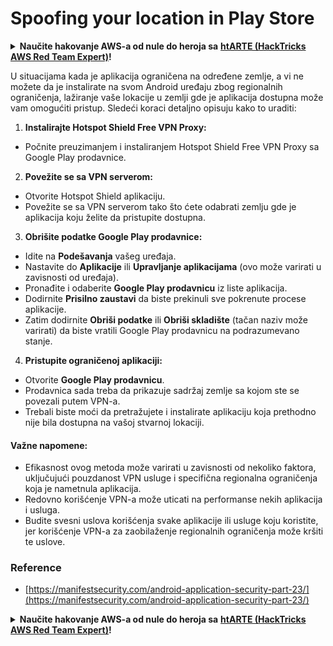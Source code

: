 # Spoofing your location in Play Store

<details>

<summary><strong>Naučite hakovanje AWS-a od nule do heroja sa</strong> <a href="https://training.hacktricks.xyz/courses/arte"><strong>htARTE (HackTricks AWS Red Team Expert)</strong></a><strong>!</strong></summary>

Drugi načini podrške HackTricks-u:

* Ako želite da vidite **vašu kompaniju reklamiranu na HackTricks-u** ili **preuzmete HackTricks u PDF formatu** proverite [**PLANOVE PRETPLATE**](https://github.com/sponsors/carlospolop)!
* Nabavite [**zvanični PEASS & HackTricks swag**](https://peass.creator-spring.com)
* Otkrijte [**The PEASS Family**](https://opensea.io/collection/the-peass-family), našu kolekciju ekskluzivnih [**NFT-ova**](https://opensea.io/collection/the-peass-family)
* **Pridružite se** 💬 [**Discord grupi**](https://discord.gg/hRep4RUj7f) ili [**telegram grupi**](https://t.me/peass) ili nas **pratite** na **Twitter-u** 🐦 [**@carlospolopm**](https://twitter.com/hacktricks\_live)**.**
* **Podelite svoje hakovanje trikove slanjem PR-ova na** [**HackTricks**](https://github.com/carlospolop/hacktricks) i [**HackTricks Cloud**](https://github.com/carlospolop/hacktricks-cloud) github repozitorijume.

</details>

U situacijama kada je aplikacija ograničena na određene zemlje, a vi ne možete da je instalirate na svom Android uređaju zbog regionalnih ograničenja, lažiranje vaše lokacije u zemlji gde je aplikacija dostupna može vam omogućiti pristup. Sledeći koraci detaljno opisuju kako to uraditi:

1. **Instalirajte Hotspot Shield Free VPN Proxy:**

* Počnite preuzimanjem i instaliranjem Hotspot Shield Free VPN Proxy sa Google Play prodavnice.

2. **Povežite se sa VPN serverom:**

* Otvorite Hotspot Shield aplikaciju.
* Povežite se sa VPN serverom tako što ćete odabrati zemlju gde je aplikacija koju želite da pristupite dostupna.

3. **Obrišite podatke Google Play prodavnice:**

* Idite na **Podešavanja** vašeg uređaja.
* Nastavite do **Aplikacije** ili **Upravljanje aplikacijama** (ovo može varirati u zavisnosti od uređaja).
* Pronađite i odaberite **Google Play prodavnicu** iz liste aplikacija.
* Dodirnite **Prisilno zaustavi** da biste prekinuli sve pokrenute procese aplikacije.
* Zatim dodirnite **Obriši podatke** ili **Obriši skladište** (tačan naziv može varirati) da biste vratili Google Play prodavnicu na podrazumevano stanje.

4. **Pristupite ograničenoj aplikaciji:**

* Otvorite **Google Play prodavnicu**.
* Prodavnica sada treba da prikazuje sadržaj zemlje sa kojom ste se povezali putem VPN-a.
* Trebali biste moći da pretražujete i instalirate aplikaciju koja prethodno nije bila dostupna na vašoj stvarnoj lokaciji.

#### Važne napomene:

* Efikasnost ovog metoda može varirati u zavisnosti od nekoliko faktora, uključujući pouzdanost VPN usluge i specifična regionalna ograničenja koja je nametnula aplikacija.
* Redovno korišćenje VPN-a može uticati na performanse nekih aplikacija i usluga.
* Budite svesni uslova korišćenja svake aplikacije ili usluge koju koristite, jer korišćenje VPN-a za zaobilaženje regionalnih ograničenja može kršiti te uslove.

### Reference

* [https://manifestsecurity.com/android-application-security-part-23/](https://manifestsecurity.com/android-application-security-part-23/)

<details>

<summary><strong>Naučite hakovanje AWS-a od nule do heroja sa</strong> <a href="https://training.hacktricks.xyz/courses/arte"><strong>htARTE (HackTricks AWS Red Team Expert)</strong></a><strong>!</strong></summary>

Drugi načini podrške HackTricks-u:

* Ako želite da vidite **vašu kompaniju reklamiranu na HackTricks-u** ili **preuzmete HackTricks u PDF formatu** proverite [**PLANOVE PRETPLATE**](https://github.com/sponsors/carlospolop)!
* Nabavite [**zvanični PEASS & HackTricks swag**](https://peass.creator-spring.com)
* Otkrijte [**The PEASS Family**](https://opensea.io/collection/the-peass-family), našu kolekciju ekskluzivnih [**NFT-ova**](https://opensea.io/collection/the-peass-family)
* **Pridružite se** 💬 [**Discord grupi**](https://discord.gg/hRep4RUj7f) ili [**telegram grupi**](https://t.me/peass) ili nas **pratite** na **Twitter-u** 🐦 [**@carlospolopm**](https://twitter.com/hacktricks\_live)**.**
* **Podelite svoje hakovanje trikove slanjem PR-ova na** [**HackTricks**](https://github.com/carlospolop/hacktricks) i [**HackTricks Cloud**](https://github.com/carlospolop/hacktricks-cloud) github repozitorijume.

</details>
